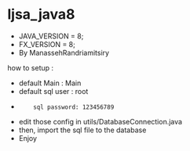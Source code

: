 # ljsa_java8
- JAVA_VERSION = 8;
- FX_VERSION = 8;
- By ManassehRandriamitsiry

how to setup :
- default Main : Main
- default sql user : root
-         sql password: 123456789
- edit those config in utils/DatabaseConnection.java
- then, import the sql file to the database
- Enjoy
